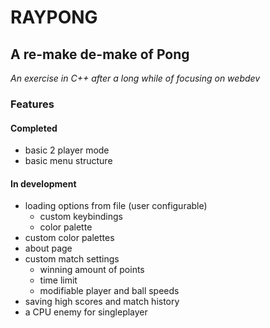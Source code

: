 # RAYPONG #
## A re-make de-make of Pong ##
*An exercise in C++ after a long while of focusing on webdev*

### Features ###

#### Completed ####
- basic 2 player mode
- basic menu structure

#### In development ####
- loading options from file (user configurable)
    - custom keybindings
    - color palette
- custom color palettes
- about page
- custom match settings
    - winning amount of points
    - time limit
    - modifiable player and ball speeds
- saving high scores and match history
- a CPU enemy for singleplayer
